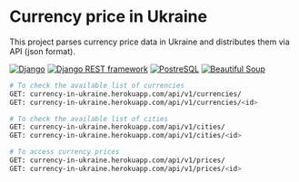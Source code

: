# Currency price in Ukraine
This project parses currency price data in Ukraine and distributes them via API (json format).

[![Django](https://img.shields.io/badge/Django-4.0.6-green?style=for-the-badge)](https://docs.djangoproject.com/en/4.0/)
[![Django REST framework](https://img.shields.io/badge/DRF-3.13.1-green?style=for-the-badge)](https://www.django-rest-framework.org/)
[![PostreSQL](https://img.shields.io/badge/PostreSQL-14.5-green?style=for-the-badge)](https://www.postgresql.org/docs/)
[![Beautiful Soup](https://img.shields.io/badge/BeautifulSoup-4.11.1-green?style=for-the-badge)](https://www.crummy.com/software/BeautifulSoup/bs4/doc/)


```bash
# To check the available list of currencies
GET: currency-in-ukraine.herokuapp.com/api/v1/currencies/
GET: currency-in-ukraine.herokuapp.com/api/v1/currencies/<id>

# To check the available list of cities
GET: currency-in-ukraine.herokuapp.com/api/v1/cities/
GET: currency-in-ukraine.herokuapp.com/api/v1/cities/<id>

# To access currency prices
GET: currency-in-ukraine.herokuapp.com/api/v1/prices/
GET: currency-in-ukraine.herokuapp.com/api/v1/prices/<id>
```
